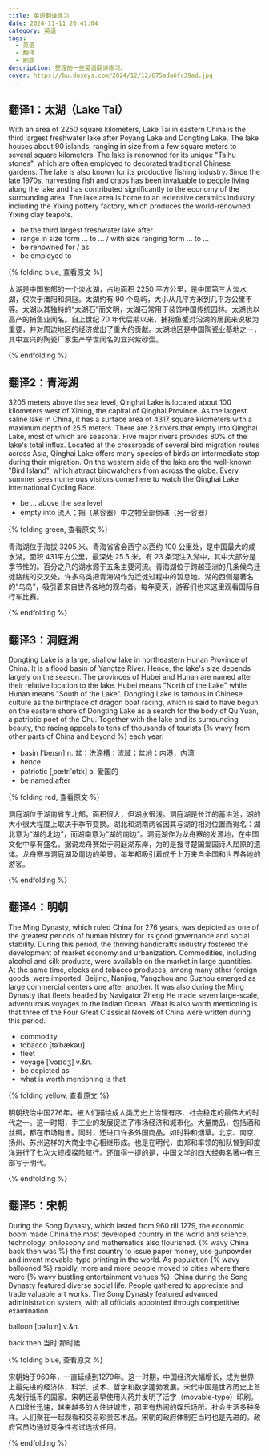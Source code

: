 ```yaml
---
title: 英语翻译练习
date: 2024-11-11 20:41:04
category: 英语
tags:
  - 英语
  - 翻译
  - 刷题
description: 整理的一些英语翻译练习。
cover: https://bu.dusays.com/2024/12/12/675ada6fc39ad.jpg
---
```

## 翻译1：太湖（Lake Tai）

With an area of 2250 square kilometers, Lake Tai in eastern China is the third largest freshwater lake after Poyang Lake and Dongting Lake. The lake houses about 90 islands, ranging in size from a few square meters to several square kilometers. The lake is renowned for its unique "Taihu stones", which are often employed to decorated traditional Chinese gardens. The lake is also known for its productive fishing industry. Since the late 1970s, harvesting fish and crabs has been invaluable to people living along the lake and has contributed significantly to the economy of the surrounding area. The lake area is home to an extensive ceramics industry, including the Yixing pottery factory, which produces the world-renowned Yixing clay teapots.

- be the third largest freshwater lake after
- range in size form … to … / with size ranging form … to …
- be renowned for / as
- be employed to

{% folding blue, 查看原文 %}

太湖是中国东部的一个淡水湖，占地面积 2250 平方公里，是中国第三大淡水湖，仅次于潘阳和洞庭。太湖约有 90 个岛屿，大小从几平方米到几平方公里不等。太湖以其独特的“太湖石”而文明，太湖石常用于装饰中国传统园林。太湖也以高产的捕鱼业闻名。自上世纪 70 年代后期以来，捕捞鱼蟹对沿湖的居民来说极为重要，并对周边地区的经济做出了重大的贡献。太湖地区是中国陶瓷业基地之一，其中宜兴的陶瓷厂家生产举世闻名的宜兴紫砂壶。

{% endfolding %}

## 翻译2：青海湖

3205 meters above the sea level, Qinghai Lake is located about 100 kilometers west of Xining, the capital of Qinghai Province. As the largest saline lake in China, it has a surface area of 4317 square kilometers with a maximum depth of 25.5 meters. There are 23 rivers that empty into Qinghai Lake, most of which are seasonal. Five major rivers provides 80% of the lake's total influx. Located at the crossroads of several bird migration routes across Asia, Qinghai Lake offers many species of birds an intermediate stop during their migration. On the western side of the lake are the well-known "Bird Island", which attract birdwatchers from across the globe. Every summer sees numerous visitors come here to watch the Qinghai Lake International Cycling Race.

- be … above the sea level
- empty into	流入；把（某容器）中之物全部倒进（另一容器）

{% folding green, 查看原文 %}

青海湖位于海拔 3205 米、青海省省会西宁以西约 100 公里处，是中国最大的咸水湖，面积 431平方公里，最深处 25.5 米。有 23 条河注入湖中，其中大部分是季节性的。百分之八的湖水源于五条主要河流。青海湖位于跨越亚洲的几条候鸟迁徙路线的交叉处。许多鸟类把青海湖作为迁徙过程中的暂息地。湖的西侧是著名的“鸟岛”，吸引着来自世界各地的观鸟者。每年夏天，游客们也来这里观看国际自行车比赛。

{% endfolding %}

## 翻译3：洞庭湖

Dongting Lake is a large, shallow lake in northeastern Hunan Province of China. It is a flood basin of Yangtze River. Hence, the lake's size depends largely on the season. The provinces of Hubei and Hunan are named after their relative location to the lake. Hubei means "North of the Lake" while Hunan means "South of the Lake". Dongting Lake is famous in Chinese culture as the birthplace of dragon boat racing, which is said to have begun on the eastern shore of Dongting Lake as a search for the body of Qu Yuan, a patriotic poet of the Chu. Together with the lake and its surrounding beauty, the racing appeals to tens of thousands of tourists {% wavy from other parts of China and beyond %} each year.

- basin [ˈbeɪsn]	n. 盆；洗涤槽；流域；盆地；内港，内湾
- hence
- patriotic [ˌpætriˈɒtɪk]	a. 爱国的
- be named after

{% folding red, 查看原文 %}

洞庭湖位于湖南省东北部，面积很大，但湖水很浅。洞庭湖是长江的蓄洪池，湖的大小很大程度上取决于季节变换。湖北和湖南两省因其与湖的相对位置而得名：湖北意为“湖的北边”，而湖南意为“湖的南边”。洞庭湖作为龙舟赛的发源地，在中国文化中享有盛名。据说龙舟赛始于洞庭湖东岸，为的是搜寻楚国爱国诗人屈原的遗体。龙舟赛与洞庭湖及周边的美景，每年都吸引着成千上万来自全国和世界各地的游客。

{% endfolding %}

## 翻译4：明朝

The Ming Dynasty, which ruled China for 276 years, was depicted as one of the greatest periods of human history for its good governance and social stability. During this period, the thriving handicrafts industry fostered the development of market economy and urbanization. Commodities, including alcohol and silk products, were available on the market in large quantities. At the same time, clocks and tobacco produces, among many other foreign goods, were imported. Beijing, Nanjing, Yangzhou and Suzhou emerged as large commercial centers one after another. It was also during the Ming Dynasty that fleets headed by Navigator Zheng He made seven large-scale, adventurous voyages to the Indian Ocean. What is also worth mentioning is that three of the Four Great Classical Novels of China were written during this period.

- commodity
- tobacco [təˈbækəʊ]
- fleet
- voyage [ˈvɔɪɪdʒ] 	v.&n.
- be depicted as
- what is worth mentioning is that

{% folding yellow, 查看原文 %}

明朝统治中国276年，被人们描绘成人类历史上治理有序、社会稳定的最伟大的时代之一。这一时期，手工业的发展促进了市场经济和城市化。大量商品，包括酒和丝绸，都在市场销售。同时，还进口许多外国商品，如时钟和烟草。北京、南京、扬州、苏州这样的大商业中心相继形成。也是在明代，由郑和率领的船队曾到印度洋进行了七次大规模探险航行。还值得一提的是，中国文学的四大经典名著中有三部写于明代。

{% endfolding %}

## 翻译5：宋朝

During the Song Dynasty, which lasted from 960 till 1279, the economic boom made China the most developed country in the world and science, technology, philosophy and mathematics also flourished. {% wavy China back then was %} the first country to issue paper money, use gunpowder and invent movable-type printing in the world. As population {% wavy ballooned %} rapidly, more and more people moved to cities where there were {% wavy bustling entertainment venues %}. China during the Song Dynasty featured diverse social life. People gathered to appreciate and trade valuable art works. The Song Dynasty featured advanced administration system, with all officials appointed through competitive examination.

balloon [bəˈluːn]	v.&n.

back then	当时;那时候

{% folding blue, 查看原文 %}

宋朝始于960年，一直延续到1279年。这一时期，中国经济大幅增长，成为世界上最先进的经济体，科学、技术、哲学和数学蓬勃发展。宋代中国是世界历史上首先发行纸币的国家。宋朝还最早使用火药并发明了活字（movable-type）印刷。人口增长迅速，越来越多的人住进城市，那里有热闹的娱乐场所。社会生活多种多样。人们聚在一起观看和交易珍贵艺术品。宋朝的政府体制在当时也是先进的。政府官员均通过竞争性考试选拔任用。

{% endfolding %}
